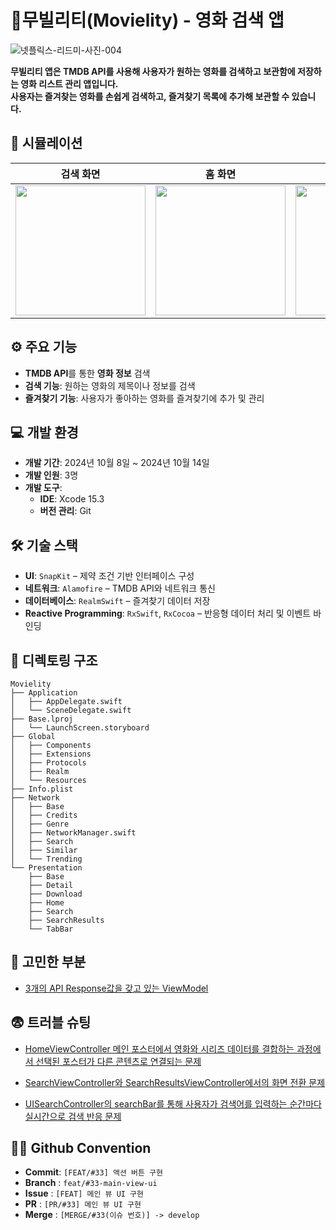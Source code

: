 
# 🍿무빌리티(Movielity) - 영화 검색 앱
![넷플릭스-리드미-사진-004](https://github.com/user-attachments/assets/594da009-7c38-4b76-8127-6232b1179daf)

**무빌리티 앱은 TMDB API를 사용해 사용자가 원하는 영화를 검색하고 보관함에 저장하는 영화 리스트 관리 앱입니다.**<br>
**사용자는 즐겨찾는 영화를 손쉽게 검색하고, 즐겨찾기 목록에 추가해 보관할 수 있습니다.**


## 📱 시뮬레이션
| 검색 화면 | 홈 화면 | 상세 화면 | 삭제 화면 |
|--|--|--|--|
| <img src="https://github.com/user-attachments/assets/b71b853d-f064-4983-bdbb-0eab637bf657" width="208px"> | <img src="https://github.com/user-attachments/assets/bfc6ec92-756d-4ce8-a7b9-67a1d5e9c32a" width="208px"> | <img src="https://github.com/user-attachments/assets/bb4bf0a2-4e48-4f6d-936d-4258fe1c9ce5" width="208px"> | <img src="https://github.com/user-attachments/assets/2ad09a57-e0a2-489a-a943-6f19da0dbb82" width="208px"> |





## ⚙️ 주요 기능
- **TMDB API**를 통한 **영화 정보** 검색
- **검색 기능**: 원하는 영화의 제목이나 정보를 검색
- **즐겨찾기 기능**: 사용자가 좋아하는 영화를 즐겨찾기에 추가 및 관리

## 💻 개발 환경
- **개발 기간**: 2024년 10월 8일 ~ 2024년 10월 14일
- **개발 인원**: 3명
- **개발 도구**:
    - **IDE**: Xcode 15.3
    - **버전 관리**: Git
 
## 🛠️ 기술 스택
- **UI**: `SnapKit` – 제약 조건 기반 인터페이스 구성
- **네트워크**: `Alamofire` – TMDB API와 네트워크 통신
- **데이터베이스**: `RealmSwift` – 즐겨찾기 데이터 저장
- **Reactive Programming**: `RxSwift`, `RxCocoa` – 반응형 데이터 처리 및 이벤트 바인딩

## 📁 디렉토링 구조
```
Movielity
├── Application
│   ├── AppDelegate.swift
│   └── SceneDelegate.swift
├── Base.lproj
│   └── LaunchScreen.storyboard
├── Global
│   ├── Components
│   ├── Extensions
│   ├── Protocols
│   ├── Realm
│   └── Resources
├── Info.plist
├── Network
│   ├── Base
│   ├── Credits
│   ├── Genre
│   ├── NetworkManager.swift
│   ├── Search
│   ├── Similar
│   └── Trending
└── Presentation
    ├── Base
    ├── Detail
    ├── Download
    ├── Home
    ├── Search
    ├── SearchResults
    └── TabBar
```

## 🤔 고민한 부분
- [3개의 API Response값을 갖고 있는 ViewModel](https://github.com/Movielity/Movielity_iOS/wiki/%EA%B3%A0%EB%AF%BC%ED%96%88%EB%8D%98-%EB%B6%80%EB%B6%84_3%EA%B0%9C%EC%9D%98-API-Response%EA%B0%92%EC%9D%84-%EA%B0%96%EA%B3%A0-%EC%9E%88%EB%8A%94-ViewModel)


## 😨 트러블 슈팅
- [HomeViewController 메인 포스터에서 영화와 시리즈 데이터를 결합하는 과정에서 선택된 포스터가 다른 콘텐츠로 연결되는 문제](https://github.com/Movielity/Movielity_iOS/wiki/%ED%8A%B8%EB%9F%AC%EB%B8%94-%EC%8A%88%ED%8C%85_%08HomeViewController%EC%9D%98-%EB%A9%94%EC%9D%B8-%ED%8F%AC%EC%8A%A4%ED%84%B0%EC%97%90%EC%84%9C-%EC%98%81%ED%99%94%EC%99%80-%EC%8B%9C%EB%A6%AC%EC%A6%88-%EB%8D%B0%EC%9D%B4%ED%84%B0%EB%A5%BC-%EA%B2%B0%ED%95%A9%ED%95%98%EB%8A%94-%EA%B3%BC%EC%A0%95%EC%97%90%EC%84%9C-%EC%84%A0%ED%83%9D%EB%90%9C-%ED%8F%AC%EC%8A%A4%ED%84%B0%EA%B0%80-%EB%8B%A4%EB%A5%B8-%EC%BD%98%ED%85%90%EC%B8%A0%EB%A1%9C-%EC%97%B0%EA%B2%B0%EB%90%98%EB%8A%94-%EB%AC%B8%EC%A0%9C)
  
- [SearchViewController와 SearchResultsViewController에서의 화면 전환 문제](https://github.com/Movielity/Movielity_iOS/wiki/%ED%8A%B8%EB%9F%AC%EB%B8%94-%EC%8A%88%ED%8C%85_SearchViewController%EC%99%80-SearchResultsViewController%EC%97%90%EC%84%9C%EC%9D%98-%ED%99%94%EB%A9%B4-%EC%A0%84%ED%99%98-%EB%AC%B8%EC%A0%9C)
- [UISearchController의 searchBar를 통해 사용자가 검색어를 입력하는 순간마다 실시간으로 검색 반응 문제](https://github.com/Movielity/Movielity_iOS/wiki/%ED%8A%B8%EB%9F%AC%EB%B8%94-%EC%8A%88%ED%8C%85_%C2%A0UISearchController%EC%9D%98-searchBar%EB%A5%BC-%ED%86%B5%ED%95%B4-%EC%82%AC%EC%9A%A9%EC%9E%90%EA%B0%80-%EA%B2%80%EC%83%89%EC%96%B4%EB%A5%BC-%EC%9E%85%EB%A0%A5%ED%95%98%EB%8A%94-%EC%88%9C%EA%B0%84%EB%A7%88%EB%8B%A4%C2%A0%EC%8B%A4%EC%8B%9C%EA%B0%84%EC%9C%BC%EB%A1%9C-%EA%B2%80%EC%83%89-%EB%B0%98%EC%9D%91-%EB%AC%B8%EC%A0%9C)

## 🧑‍⚖️ Github Convention
- **Commit**: `[FEAT/#33] 액션 버튼 구현`
- **Branch** : `feat/#33-main-view-ui`
- **Issue** : `[FEAT] 메인 뷰 UI 구현`
- **PR** : `[PR/#33] 메인 뷰 UI 구현`
- **Merge** : `[MERGE/#33(이슈 번호)] -> develop`
